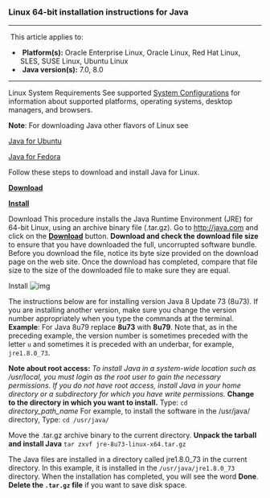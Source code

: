 ### **Linux 64-bit installation instructions for Java**    

------

​	This article applies to: 

- ​	**Platform(s):** Oracle Enterprise Linux, Oracle Linux, Red Hat Linux, SLES, SUSE Linux, Ubuntu Linux 	
- ​	**Java version(s):** 7.0, 8.0 	

------

Linux System Requirements See supported [System Configurations](https://java.com/en/download/help/sysreq.xml) for information about supported platforms, operating systems, desktop managers, and browsers. 

**Note**: For downloading Java other flavors of Linux see  

[Java for Ubuntu](https://help.ubuntu.com/community/Java) 

[Java for Fedora](http://openjdk.java.net/install/) 
 
Follow these steps to download and install Java for Linux. 

[**Download**](https://java.com/en/download/help/linux_x64_install.html#download) 

[**Install**](https://java.com/en/download/help/linux_x64_install.html#install) 

Download This procedure installs the Java Runtime Environment (JRE) for 64-bit Linux, using an archive binary file (.tar.gz).    	     Go to http://java.com and click on the [**Download**](https://java.com/en/download/linux_manual.jsp) button.  **Download and check the download file size** to  ensure that you have downloaded the full, uncorrupted software bundle.  Before you download the file, notice its byte size provided on the  download page on the web site. Once the download has completed, compare  that file size to the size of the downloaded file to make sure they are  equal. 

Install    	    ![img](https://java.com/content/published/api/v1.1/assets/CONT8FE87BAAA75A48AC821BC90E79933E90/native?cb=_cache_fb08&channelToken=1f7d2611846d4457b213dfc9048724dc)

The instructions below are for installing version Java 8 Update 73 (8u73).  If you are installing another version, make sure you change the version  number appropriately when you type the commands at the terminal. **Example**: For Java 8u79 replace **8u73** with **8u79**. Note that, as in the preceding example, the version number is sometimes preceded with the letter `u` and sometimes it is preceded with an underbar, for example, `jre1.8.0_73`. 

  **Note about root access:** *To install Java in a system-wide location such as /usr/local, you  must login as the root user to gain the necessary permissions. If you do not have root access, install Java in your home directory or a  subdirectory for which you have write permissions.* **Change to the directory in which you want to install.** Type:
 `cd ` *directory_path_name*
 For example, to install the software in the /usr/java/ directory, Type:
 `cd /usr/java/`
 
  Move the .tar.gz archive binary to the current directory. **Unpack the tarball and install Java**
 `tar zxvf jre-8u73-linux-x64.tar.gz`

 The Java files are installed in a directory called jre1.8.0_73 in the current directory.  In this example, it is installed in the `/usr/java/jre1.8.0_73` directory. When the installation has completed, you will see the word **Done**.
 **Delete the `.tar.gz` file** if you want to save disk space.
 